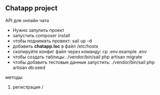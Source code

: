 ## Chatapp project

API для онлайн чата

- Нужно запулить проект
- запустить composer install
- чтобы поднимать провект: sail up -d 
- добавить **chatapp.loc** в файл /etc/hosts
- скопируйте конфиг файл через команду: cp .env.example .env
- чтобы создать таблицы: ./vendor/bin/sail php artisan migrate
- чтобы добавить тестовые данные запустить: ./vendor/bin/sail php artisan db:seed

методы:
1) регистрация /
